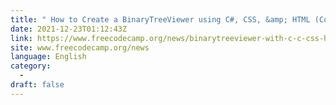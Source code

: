 ```yaml
---
title: " How to Create a BinaryTreeViewer using C#, CSS, &amp; HTML (Code &amp; Algorithm Walkthrough) "
date: 2021-12-23T01:12:43Z
link: https://www.freecodecamp.org/news/binarytreeviewer-with-c-c-css-html-by-gilad-bar-ilan/?utm_medium=RSS&utm_source=news.12bit.vn
site: www.freecodecamp.org/news
language: English
category:
  -   
draft: false
---
```

